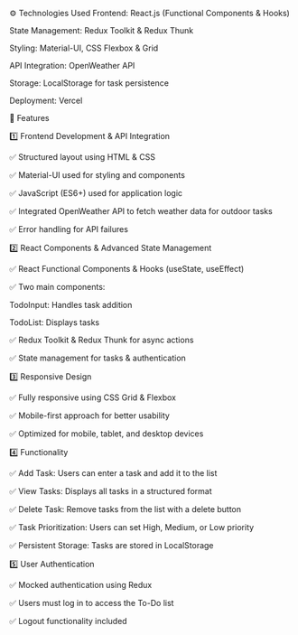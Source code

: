 ⚙️ Technologies Used
Frontend: React.js (Functional Components & Hooks)

State Management: Redux Toolkit & Redux Thunk

Styling: Material-UI, CSS Flexbox & Grid

API Integration: OpenWeather API

Storage: LocalStorage for task persistence

Deployment: Vercel

📌 Features

1️⃣ Frontend Development & API Integration

✅ Structured layout using HTML & CSS

✅ Material-UI used for styling and components

✅ JavaScript (ES6+) used for application logic

✅ Integrated OpenWeather API to fetch weather data for outdoor tasks

✅ Error handling for API failures

2️⃣ React Components & Advanced State Management

✅ React Functional Components & Hooks (useState, useEffect)

✅ Two main components:

TodoInput: Handles task addition

TodoList: Displays tasks

✅ Redux Toolkit & Redux Thunk for async actions

✅ State management for tasks & authentication


3️⃣ Responsive Design

✅ Fully responsive using CSS Grid & Flexbox

✅ Mobile-first approach for better usability

✅ Optimized for mobile, tablet, and desktop devices

4️⃣ Functionality

✅ Add Task: Users can enter a task and add it to the list

✅ View Tasks: Displays all tasks in a structured format

✅ Delete Task: Remove tasks from the list with a delete button

✅ Task Prioritization: Users can set High, Medium, or Low priority

✅ Persistent Storage: Tasks are stored in LocalStorage

5️⃣ User Authentication

✅ Mocked authentication using Redux

✅ Users must log in to access the To-Do list

✅ Logout functionality included




